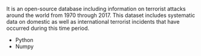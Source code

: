 It is an open-source database including information on terrorist attacks around the world from 1970 through 2017. This dataset includes systematic data on domestic as well as international terrorist incidents that have occurred during this time period. 
- Python
- Numpy
